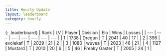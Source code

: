 ```yaml
---
title: Hourly Update
layout: leaderboard
category: hourly
---
```


{: .leaderboard}
| Rank | LV | Player | Division | Elo | Wins | Losses |
| --- | --- | --- | --- | --- | --- | --- |
| <span data-change="0">1</span> | 1738 | <span title="ID: 337810">Dregun</span> | T | <span data-change="0">2041</span> | <span data-change="0">40</span> | <span data-change="0">17</span> |
| <span data-change="0">2</span> | 396 | <span title="ID: 745795">evolekaf</span> | T | <span data-change="0">2029</span> | <span data-change="0">21</span> | <span data-change="0">2</span> |
| <span data-change="0">3</span> | 1080 | <span title="ID: 740957">wuvea</span> | T | <span data-change="0">2023</span> | <span data-change="0">46</span> | <span data-change="0">21</span> |
| <span data-change="0">4</span> | 1127 | <span title="ID: 611082">Mustard</span> | T | <span data-change="0">2010</span> | <span data-change="0">20</span> | <span data-change="0">6</span> |
| <span data-change="1">5</span> | 46 | <span title="ID: 741707">Freaky Gaster</span> | T | <span data-change="0">2005</span> | <span data-change="0">24</span> | <span data-change="0">1</span> |
